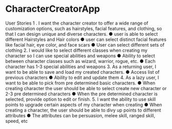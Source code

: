 # CharacterCreatorApp
User Stories
1 . I want the character creator to offer a wide range of customization options, such as
hairstyles, facial features, and clothing, so that I can design unique and diverse characters.
● user is able to select different Hairstyles and Hair colors
● user can select distinct facial features like facial hair, eye color, and face scars
● User can select different sets of clothing
2. I would like to select different classes when creating my character so I can use special abilities and weapons
● Ability to select between character classes such as wizard, warrior, rogue, etc.
● Each character has 1-3 special abilities and weapons
3. As a returning user, I want to be able to save and load my created characters.
● Access list of previous characters
● Ability to edit and update them
4. As a lazy user, I want to be able to pick from pre determined basic characters.
● When creating character the user should be able to select create new character or 2-3 pre determined characters
● When the pre determined character is selected, provide option to edit or finish.
5. I want the ability to use skill points to upgrade certain aspects of my character when creating
● When creating a character, the user should be able to divy up points to different attributes
● The attributes can be persuasion, melee skill, ranged skill, speed, etc